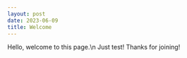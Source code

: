 ```yaml
---
layout: post
date: 2023-06-09
title: Welcome
---
```

Hello, welcome to this page.\n
Just test! Thanks for joining!
